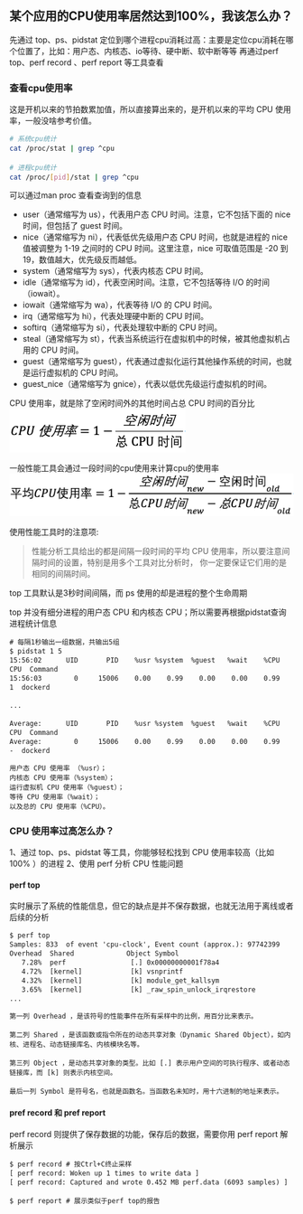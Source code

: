 ## 某个应用的CPU使用率居然达到100%，我该怎么办？

先通过 top、ps、pidstat 定位到哪个进程cpu消耗过高：主要是定位cpu消耗在哪个位置了，比如：用户态、内核态、io等待、硬中断、软中断等等
再通过perf top、perf record 、perf report 等工具查看

### 查看cpu使用率

这是开机以来的节拍数累加值，所以直接算出来的，是开机以来的平均 CPU 使用率，一般没啥参考价值。
```bash
# 系统cpu统计
cat /proc/stat | grep ^cpu

# 进程cpu统计
cat /proc/[pid]/stat | grep ^cpu
```

可以通过man proc 查看查询到的信息

 - user（通常缩写为 us），代表用户态 CPU 时间。注意，它不包括下面的 nice 时间，但包括了 guest 时间。
 - nice（通常缩写为 ni），代表低优先级用户态 CPU 时间，也就是进程的 nice 值被调整为 1-19 之间时的 CPU 时间。这里注意，nice 可取值范围是 -20 到 19，数值越大，优先级反而越低。
 - system（通常缩写为 sys），代表内核态 CPU 时间。
 - idle（通常缩写为 id），代表空闲时间。注意，它不包括等待 I/O 的时间（iowait）。
 - iowait（通常缩写为 wa），代表等待 I/O 的 CPU 时间。
 - irq（通常缩写为 hi），代表处理硬中断的 CPU 时间。 
 - softirq（通常缩写为 si），代表处理软中断的 CPU 时间。
 - steal（通常缩写为 st），代表当系统运行在虚拟机中的时候，被其他虚拟机占用的 CPU 时间。
 - guest（通常缩写为 guest），代表通过虚拟化运行其他操作系统的时间，也就是运行虚拟机的 CPU 时间。
 - guest_nice（通常缩写为 gnice），代表以低优先级运行虚拟机的时间。

CPU 使用率，就是除了空闲时间外的其他时间占总 CPU 时间的百分比
![img.png](img/3_01_cpu_usage.png)

一般性能工具会通过一段时间的cpu使用来计算cpu的使用率
![img.png](img/3_02_cpu_usage_new.png)

使用性能工具时的注意项:
> 性能分析工具给出的都是间隔一段时间的平均 CPU 使用率，所以要注意间隔时间的设置，特别是用多个工具对比分析时，
> 你一定要保证它们用的是相同的间隔时间。

top 工具默认是3秒时间间隔，而 ps 使用的却是进程的整个生命周期

top 并没有细分进程的用户态 CPU 和内核态 CPU；所以需要再根据pidstat查询进程统计信息
```text
# 每隔1秒输出一组数据，共输出5组
$ pidstat 1 5
15:56:02      UID       PID    %usr %system  %guest   %wait    %CPU   CPU  Command
15:56:03        0     15006    0.00    0.99    0.00    0.00    0.99     1  dockerd

...

Average:      UID       PID    %usr %system  %guest   %wait    %CPU   CPU  Command
Average:        0     15006    0.00    0.99    0.00    0.00    0.99     -  dockerd
```
```text
用户态 CPU 使用率 （%usr）；
内核态 CPU 使用率（%system）；
运行虚拟机 CPU 使用率（%guest）；
等待 CPU 使用率（%wait）；
以及总的 CPU 使用率（%CPU）。
```

### CPU 使用率过高怎么办？
1、通过 top、ps、pidstat 等工具，你能够轻松找到 CPU 使用率较高（比如 100% ）的进程
2、使用 perf 分析 CPU 性能问题

#### perf top 
实时展示了系统的性能信息，但它的缺点是并不保存数据，也就无法用于离线或者后续的分析

```text
$ perf top
Samples: 833  of event 'cpu-clock', Event count (approx.): 97742399
Overhead  Shared             Object Symbol
   7.28%  perf                [.] 0x00000000001f78a4
   4.72%  [kernel]            [k] vsnprintf
   4.32%  [kernel]            [k] module_get_kallsym
   3.65%  [kernel]            [k] _raw_spin_unlock_irqrestore
...
```
```text
第一列 Overhead ，是该符号的性能事件在所有采样中的比例，用百分比来表示。

第二列 Shared ，是该函数或指令所在的动态共享对象（Dynamic Shared Object），如内核、进程名、动态链接库名、内核模块名等。

第三列 Object ，是动态共享对象的类型。比如 [.] 表示用户空间的可执行程序、或者动态链接库，而 [k] 则表示内核空间。

最后一列 Symbol 是符号名，也就是函数名。当函数名未知时，用十六进制的地址来表示。
```
#### pref record 和 pref report
perf record 则提供了保存数据的功能，保存后的数据，需要你用 perf report 解析展示

```text
$ perf record # 按Ctrl+C终止采样
[ perf record: Woken up 1 times to write data ]
[ perf record: Captured and wrote 0.452 MB perf.data (6093 samples) ]

$ perf report # 展示类似于perf top的报告
```